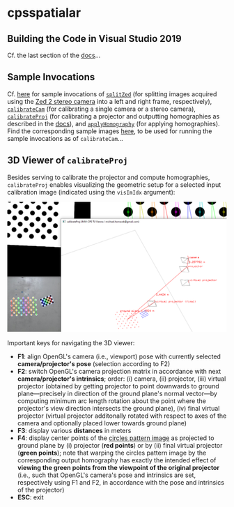 # cpsspatialar

## Building the Code in Visual Studio 2019

Cf. the last section of the [docs](docs/docs.pdf)...

## Sample Invocations

Cf. [here](docs/sample_invocations.txt) for sample invocations of [`splitZed`](src/apps/splitZed) (for splitting images acquired using the [Zed 2 stereo camera](https://www.stereolabs.com/zed-2/) into a left and right frame, respectively), [`calibrateCam`](src/apps/calibrateCam) (for calibrating a single camera or a stereo camera), [`calibrateProj`](src/apps/calibrateProj) (for calibrating a projector and outputting homographies as described in the [docs](docs/docs.pdf)), and [`applyHomography`](src/apps/applyHomography) (for applying homographies). Find the corresponding sample images [here](docs/sample_data), to be used for running the sample invocations as of `calibrateCam`...

## 3D Viewer of `calibrateProj`

Besides serving to calibrate the projector and compute homographies, `calibrateProj` enables visualizing the geometric setup for a selected input calibration image (indicated using the `visImIdx` argument):

![](docs/splash.png)

Important keys for navigating the 3D viewer:

* **F1**: align OpenGL's camera (i.e., viewport) pose with currently selected **camera/projector's pose** (selection according to F2)
* **F2**: switch OpenGL's camera projection matrix in accordance with next **camera/projector's intrinsics**; order: (i) camera, (ii) projector, (iii) virtual projector (obtained by getting projector to point downwards to ground plane—precisely in direction of the ground plane's normal vector—by computing minimum arc length rotation about the point where the projector's view direction intersects the ground plane), (iv) final virtual projector (virtual projector additonally rotated with respect to axes of the camera and optionally placed lower towards ground plane)
* **F3**: display various **distances** in meters
* **F4**: display center points of the [circles pattern image](https://github.com/m-hornacek/cpsspatialar/blob/main/docs/sample_data/acircles_pattern_960x600.png) as projected to ground plane by (i) projector (**red points**) or by (ii) final virtual projector (**green points**); note that warping the circles pattern image by the corresponding output homography has exactly the intended effect of **viewing the green points from the viewpoint of the original projector** (i.e., such that OpenGL's camera's pose and intrinsics are set, respectively using F1 and F2, in accordance with the pose and intrinsics of the projector)
* **ESC**: exit
